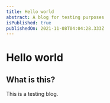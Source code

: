 ```yaml
---
title: Hello world
abstract: A blog for testing purposes
isPublished: true
publishedOn: 2021-11-08T04:04:28.333Z
---
```


# Hello world

## What is this?

This is a testing blog.
